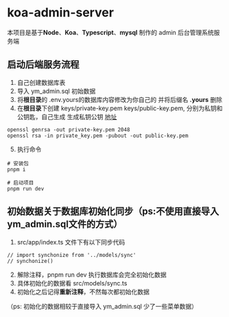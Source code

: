 # koa-admin-server

本项目是基于**Node**、**Koa**、**Typescript**、**mysql** 制作的 admin 后台管理系统服务端

## 启动后端服务流程

1. 自己创建数据库表
2. 导入 ym_admin.sql 初始数据
3. 将**根目录**的 .env.yours的数据库内容修改为你自己的 并将后缀名 **.yours** 删除
4. 在**根目录**下创建 keys/private-key.pem  keys/public-key.pem, 分别为私钥和公钥匙，自己生成
     生成私钥公钥  [地址](https://blog.csdn.net/qq_41768644/article/details/140533819) 
```shell
openssl genrsa -out private-key.pem 2048
openssl rsa -in private_key.pem -pubout -out public-key.pem
```
5. 执行命令
```shell
# 安装包
pnpm i

# 启动项目
pnpm run dev
```

##  初始数据关于数据库初始化同步（ps:不使用直接导入 ym_admin.sql文件的方式）
1. src/app/index.ts 文件下有以下同步代码

```
// import synchonize from '../models/sync'
// synchonize()
```
2. 解除注释，pnpm run dev 执行数据库会完全初始化数据
3. 具体初始化的数据看 src/models/sync.ts
4. 初始化之后记得**重新注释**，不然每次都初始化数据

（ps: 初始化的数据相较于直接导入 ym_admin.sql 少了一些菜单数据）


